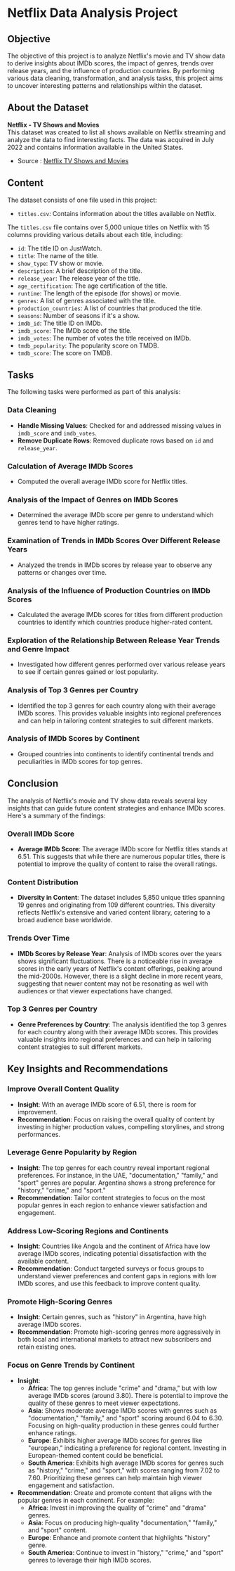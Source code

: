 # Netflix Data Analysis Project

## Objective
The objective of this project is to analyze Netflix's movie and TV show data to derive insights about IMDb scores, the impact of genres, trends over release years, and the influence of production countries. By performing various data cleaning, transformation, and analysis tasks, this project aims to uncover interesting patterns and relationships within the dataset.

## About the Dataset
**Netflix - TV Shows and Movies**  
This dataset was created to list all shows available on Netflix streaming and analyze the data to find interesting facts. The data was acquired in July 2022 and contains information available in the United States.

- Source : [Netflix TV Shows and Movies](https://www.kaggle.com/datasets/victorsoeiro/netflix-tv-shows-and-movies?select=titles.csv)

## Content
The dataset consists of one file used in this project:

- `titles.csv`: Contains information about the titles available on Netflix.

The `titles.csv` file contains over 5,000 unique titles on Netflix with 15 columns providing various details about each title, including:

- `id`: The title ID on JustWatch.
- `title`: The name of the title.
- `show_type`: TV show or movie.
- `description`: A brief description of the title.
- `release_year`: The release year of the title.
- `age_certification`: The age certification of the title.
- `runtime`: The length of the episode (for shows) or movie.
- `genres`: A list of genres associated with the title.
- `production_countries`: A list of countries that produced the title.
- `seasons`: Number of seasons if it's a show.
- `imdb_id`: The title ID on IMDb.
- `imdb_score`: The IMDb score of the title.
- `imdb_votes`: The number of votes the title received on IMDb.
- `tmdb_popularity`: The popularity score on TMDB.
- `tmdb_score`: The score on TMDB.

## Tasks

The following tasks were performed as part of this analysis:

### Data Cleaning
- **Handle Missing Values**: Checked for and addressed missing values in `imdb_score` and `imdb_votes`.
- **Remove Duplicate Rows**: Removed duplicate rows based on `id` and `release_year`.

### Calculation of Average IMDb Scores
- Computed the overall average IMDb score for Netflix titles.

### Analysis of the Impact of Genres on IMDb Scores
- Determined the average IMDb score per genre to understand which genres tend to have higher ratings.

### Examination of Trends in IMDb Scores Over Different Release Years
- Analyzed the trends in IMDb scores by release year to observe any patterns or changes over time.

### Analysis of the Influence of Production Countries on IMDb Scores
- Calculated the average IMDb scores for titles from different production countries to identify which countries produce higher-rated content.

### Exploration of the Relationship Between Release Year Trends and Genre Impact
- Investigated how different genres performed over various release years to see if certain genres gained or lost popularity.

### Analysis of Top 3 Genres per Country
- Identified the top 3 genres for each country along with their average IMDb scores. This provides valuable insights into regional preferences and can help in tailoring content strategies to suit different markets.

### Analysis of IMDb Scores by Continent
- Grouped countries into continents to identify continental trends and peculiarities in IMDb scores for top genres.

## Conclusion

The analysis of Netflix's movie and TV show data reveals several key insights that can guide future content strategies and enhance IMDb scores. Here's a summary of the findings:

### Overall IMDb Score
- **Average IMDb Score**: The average IMDb score for Netflix titles stands at 6.51. This suggests that while there are numerous popular titles, there is potential to improve the quality of content to raise the overall ratings.

### Content Distribution
- **Diversity in Content**: The dataset includes 5,850 unique titles spanning 19 genres and originating from 109 different countries. This diversity reflects Netflix's extensive and varied content library, catering to a broad audience base worldwide.

### Trends Over Time
- **IMDb Scores by Release Year**: Analysis of IMDb scores over the years shows significant fluctuations. There is a noticeable rise in average scores in the early years of Netflix's content offerings, peaking around the mid-2000s. However, there is a slight decline in more recent years, suggesting that newer content may not be resonating as well with audiences or that viewer expectations have changed.

### Top 3 Genres per Country
- **Genre Preferences by Country**: The analysis identified the top 3 genres for each country along with their average IMDb scores. This provides valuable insights into regional preferences and can help in tailoring content strategies to suit different markets.

## Key Insights and Recommendations

### Improve Overall Content Quality
- **Insight**: With an average IMDb score of 6.51, there is room for improvement.
- **Recommendation**: Focus on raising the overall quality of content by investing in higher production values, compelling storylines, and strong performances.

### Leverage Genre Popularity by Region
- **Insight**: The top genres for each country reveal important regional preferences. For instance, in the UAE, "documentation," "family," and "sport" genres are popular. Argentina shows a strong preference for "history," "crime," and "sport."
- **Recommendation**: Tailor content strategies to focus on the most popular genres in each region to enhance viewer satisfaction and engagement.

### Address Low-Scoring Regions and Continents
- **Insight**: Countries like Angola and the continent of Africa have low average IMDb scores, indicating potential dissatisfaction with the available content.
- **Recommendation**: Conduct targeted surveys or focus groups to understand viewer preferences and content gaps in regions with low IMDb scores, and use this feedback to improve content quality.

### Promote High-Scoring Genres
- **Insight**: Certain genres, such as "history" in Argentina, have high average IMDb scores.
- **Recommendation**: Promote high-scoring genres more aggressively in both local and international markets to attract new subscribers and retain existing ones.

### Focus on Genre Trends by Continent
- **Insight**:
  - **Africa**: The top genres include "crime" and "drama," but with low average IMDb scores (around 3.80). There is potential to improve the quality of these genres to meet viewer expectations.
  - **Asia**: Shows moderate average IMDb scores with genres such as "documentation," "family," and "sport" scoring around 6.04 to 6.30. Focusing on high-quality production in these genres could further enhance ratings.
  - **Europe**: Exhibits higher average IMDb scores for genres like "european," indicating a preference for regional content. Investing in European-themed content could be beneficial.
  - **South America**: Exhibits high average IMDb scores for genres such as "history," "crime," and "sport," with scores ranging from 7.02 to 7.60. Prioritizing these genres can help maintain high viewer engagement and satisfaction.
- **Recommendation**: Create and promote content that aligns with the popular genres in each continent. For example:
  - **Africa**: Invest in improving the quality of "crime" and "drama" genres.
  - **Asia**: Focus on producing high-quality "documentation," "family," and "sport" content.
  - **Europe**: Enhance and promote content that highlights "history" genre.
  - **South America**: Continue to invest in "history," "crime," and "sport" genres to leverage their high IMDb scores.






